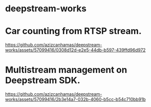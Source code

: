 # deepstream-works


# Car counting from RTSP stream.
https://github.com/azizcanhamas/deepstream-works/assets/57099416/0308d12d-e2e5-44db-b597-439ffd96d972


# Multistream management on Deepstream SDK.
https://github.com/azizcanhamas/deepstream-works/assets/57099416/2b3e14a7-032b-4060-b5cc-b54c710bb91b


